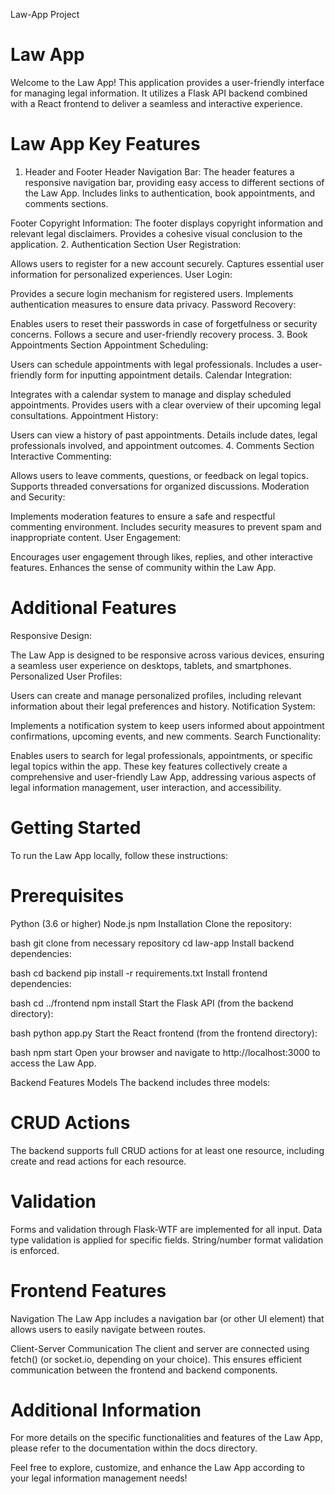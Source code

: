 Law-App Project
# Law App
Welcome to the Law App! This application provides a user-friendly interface for managing legal information. It utilizes a Flask API backend combined with a React frontend to deliver a seamless and interactive experience.

# Law App Key Features

1. Header and Footer
Header
Navigation Bar:
The header features a responsive navigation bar, providing easy access to different sections of the Law App.
Includes links to authentication, book appointments, and comments sections.

Footer
Copyright Information:
The footer displays copyright information and relevant legal disclaimers.
Provides a cohesive visual conclusion to the application.
2. Authentication Section
User Registration:

Allows users to register for a new account securely.
Captures essential user information for personalized experiences.
User Login:

Provides a secure login mechanism for registered users.
Implements authentication measures to ensure data privacy.
Password Recovery:

Enables users to reset their passwords in case of forgetfulness or security concerns.
Follows a secure and user-friendly recovery process.
3. Book Appointments Section
Appointment Scheduling:

Users can schedule appointments with legal professionals.
Includes a user-friendly form for inputting appointment details.
Calendar Integration:

Integrates with a calendar system to manage and display scheduled appointments.
Provides users with a clear overview of their upcoming legal consultations.
Appointment History:

Users can view a history of past appointments.
Details include dates, legal professionals involved, and appointment outcomes.
4. Comments Section
Interactive Commenting:

Allows users to leave comments, questions, or feedback on legal topics.
Supports threaded conversations for organized discussions.
Moderation and Security:

Implements moderation features to ensure a safe and respectful commenting environment.
Includes security measures to prevent spam and inappropriate content.
User Engagement:

Encourages user engagement through likes, replies, and other interactive features.
Enhances the sense of community within the Law App.

# Additional Features
Responsive Design:

The Law App is designed to be responsive across various devices, ensuring a seamless user experience on desktops, tablets, and smartphones.
Personalized User Profiles:

Users can create and manage personalized profiles, including relevant information about their legal preferences and history.
Notification System:

Implements a notification system to keep users informed about appointment confirmations, upcoming events, and new comments.
Search Functionality:

Enables users to search for legal professionals, appointments, or specific legal topics within the app.
These key features collectively create a comprehensive and user-friendly Law App, addressing various aspects of legal information management, user interaction, and accessibility.

# Getting Started
To run the Law App locally, follow these instructions:

# Prerequisites
Python (3.6 or higher)
Node.js
npm
Installation
Clone the repository:

bash
git clone from necessary repository
cd law-app
Install backend dependencies:

bash
cd backend
pip install -r requirements.txt
Install frontend dependencies:

bash
cd ../frontend
npm install
Start the Flask API (from the backend directory):

bash
python app.py
Start the React frontend (from the frontend directory):

bash
npm start
Open your browser and navigate to http://localhost:3000 to access the Law App.

Backend Features
Models
The backend includes three models:


# CRUD Actions
The backend supports full CRUD actions for at least one resource, including create and read actions for each resource.

# Validation
Forms and validation through Flask-WTF are implemented for all input.
Data type validation is applied for specific fields.
String/number format validation is enforced.

# Frontend Features

Navigation
The Law App includes a navigation bar (or other UI element) that allows users to easily navigate between routes.

Client-Server Communication
The client and server are connected using fetch() (or socket.io, depending on your choice). This ensures efficient communication between the frontend and backend components.

# Additional Information
For more details on the specific functionalities and features of the Law App, please refer to the documentation within the docs directory.

Feel free to explore, customize, and enhance the Law App according to your legal information management needs!








